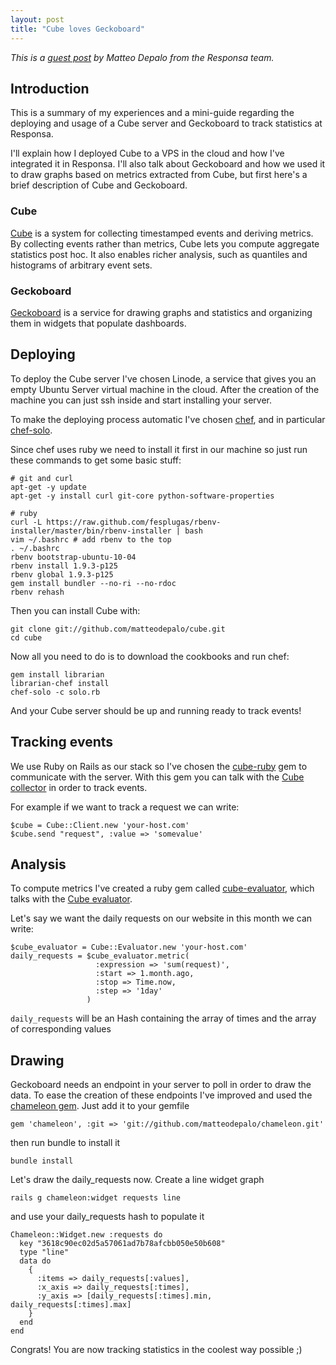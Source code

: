 ```yaml
---
layout: post
title: "Cube loves Geckoboard"
---
```


*This is a [guest post](http://matteodepalo.github.com/statistics/2012/07/23/cube-loves-geckoboard/) by Matteo Depalo from the Responsa team.*

## Introduction

This is a summary of my experiences and a mini-guide regarding the deploying and usage of a Cube server and Geckoboard to track statistics at Responsa.

I'll explain how I deployed Cube to a VPS in the cloud and how I've integrated it in Responsa. I'll also talk about Geckoboard and how we used it to draw graphs based on metrics extracted from Cube, but first here's a brief description of Cube and Geckoboard.

### Cube

[Cube](http://square.github.com/cube/) is a system for collecting timestamped events and deriving metrics. By collecting events rather than metrics, Cube lets you compute aggregate statistics post hoc. It also enables richer analysis, such as quantiles and histograms of arbitrary event sets.

### Geckoboard

[Geckoboard](http://www.geckoboard.com) is a service for drawing graphs and statistics and organizing them in widgets that populate dashboards.

## Deploying

To deploy the Cube server I've chosen Linode, a service that gives you an empty Ubuntu Server virtual machine in the cloud. After the creation of the machine you can just ssh inside and start installing your server.

To make the deploying process automatic I've chosen [chef](http://wiki.opscode.com/display/chef/About), and in particular [chef-solo](http://wiki.opscode.com/display/chef/Chef+Solo).
	
Since chef uses ruby we need to install it first in our machine so just run these commands to get some basic stuff:

	# git and curl
	apt-get -y update
	apt-get -y install curl git-core python-software-properties
	
	# ruby
	curl -L https://raw.github.com/fesplugas/rbenv-installer/master/bin/rbenv-installer | bash
	vim ~/.bashrc # add rbenv to the top
	. ~/.bashrc
	rbenv bootstrap-ubuntu-10-04
	rbenv install 1.9.3-p125
	rbenv global 1.9.3-p125
	gem install bundler --no-ri --no-rdoc
	rbenv rehash
	
Then you can install Cube with:

	git clone git://github.com/matteodepalo/cube.git
	cd cube

Now all you need to do is to download the cookbooks and run chef:

	gem install librarian
	librarian-chef install
	chef-solo -c solo.rb

And your Cube server should be up and running ready to track events!

## Tracking events

We use Ruby on Rails as our stack so I've chosen the [cube-ruby](https://github.com/codykrieger/cube-ruby) gem to communicate with the server. With this gem you can talk with the [Cube collector](https://github.com/square/cube/wiki/Collector) in order to track events.

For example if we want to track a request we can write:

	$cube = Cube::Client.new 'your-host.com'
	$cube.send "request", :value => 'somevalue'

## Analysis

To compute metrics I've created a ruby gem called [cube-evaluator](https://github.com/matteodepalo/cube-evaluator), which talks with the [Cube evaluator](https://github.com/square/cube/wiki/Collector).

Let's say we want the daily requests on our website in this month we can write:

	$cube_evaluator = Cube::Evaluator.new 'your-host.com'
	daily_requests = $cube_evaluator.metric(
					   :expression => 'sum(request)',
					   :start => 1.month.ago,
					   :stop => Time.now,
					   :step => '1day'
					 )

`daily_requests` will be an Hash containing the array of times and the array of corresponding values

## Drawing

Geckoboard needs an endpoint in your server to poll in order to draw the data. To ease the creation of these endpoints I've improved and used the [chameleon gem](https://github.com/matteodepalo/chameleon). Just add it to your gemfile

	gem 'chameleon', :git => 'git://github.com/matteodepalo/chameleon.git'
	
then run bundle to install it

	bundle install
	
Let's draw the daily_requests now. Create a line widget graph

	rails g chameleon:widget requests line

and use your daily_requests hash to populate it

	Chameleon::Widget.new :requests do
	  key "3618c90ec02d5a57061ad7b78afcbb050e50b608"
	  type "line"
	  data do
	    {
	      :items => daily_requests[:values],
	      :x_axis => daily_requests[:times],
	      :y_axis => [daily_requests[:times].min, daily_requests[:times].max]
	    }
	  end
	end
	
Congrats! You are now tracking statistics in the coolest way possible ;)



